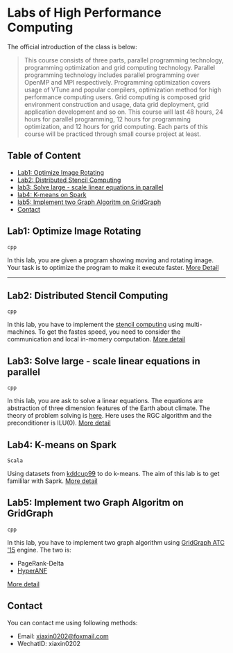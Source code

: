 # Labs of High Performance Computing

The official introduction of the class is below:

>This course consists of three parts, parallel programming technology, programming optimization and grid computing technology. Parallel programming technology includes parallel programming over OpenMP and MPI respectively. Programming optimization covers usage of VTune and popular compilers, optimization method for high performance computing users. Grid computing is composed grid environment construction and usage, data grid deployment, grid application development and so on. This course will last 48 hours, 24 hours for parallel programming, 12 hours for programming optimization, and 12 hours for grid computing. Each parts of this course will be practiced through small course project at least.

## Table of Content

- [Lab1: Optimize Image Rotating](#lab1)
- [Lab2: Distributed Stencil Computing](#lab2)
- [lab3: Solve large - scale linear equations in parallel](#lab3)
- [lab4: K-means on Spark](#lab4)
- [lab5: Implement two Graph Algoritm on GridGraph](#lab4)
- [Contact](#contact)

## <a name="lab1"></a>Lab1: Optimize Image Rotating
`cpp`  

In this lab, you are given a program showing moving and rotating image. Your task is to optimize the program to make it execute faster. [More Detail](https://github.com/Foristkirito/hpc_lab/tree/master/lab_1)

---

## <a name="lab2"></a>Lab2: Distributed Stencil Computing
`cpp`  

In this lab, you have to implement the [stencil computing](https://en.wikipedia.org/wiki/Stencil_code) using multi-machines. To get the fastes speed, you need to consider the communication and local in-momery computation. [More detail](https://github.com/Foristkirito/hpc_lab/tree/distributed/lab_2)

## <a name="lab3"></a>Lab3: Solve large - scale linear equations in parallel
`cpp`  

In this lab, you are ask to solve a linear equations. The equations are abstraction of three dimension features of the Earth about climate. The theory of problem solving is [here](http://www.netlib.org/templates/templates.pdf). Here uses the RGC algorithm and the preconditioner is ILU(0). [More detail](https://github.com/Foristkirito/hpc_lab/tree/distributed/lab_3)

## <a name="lab4"></a>Lab4: K-means on Spark
`Scala`

Using datasets from [kddcup99](http://kdd.ics.uci.edu/databases/kddcup99/kddcup99.html) to do k-means. The aim of this lab is to get famililar with Saprk. [More detail](https://github.com/Foristkirito/hpc_lab/tree/distributed/lab_4)

## <a name="lab5"></a>Lab5: Implement two Graph Algoritm on GridGraph
`cpp`

In this lab, you have to implement two graph algorithm using [GridGraph ATC '15](https://www.usenix.org/system/files/conference/atc15/atc15-paper-zhu.pdf) engine. The two is:

- PageRank-Delta
- [HyperANF](http://dl.acm.org/citation.cfm?id=1963493)

[More detail]()


## <a name="contact"></a> Contact

You can contact me using following methods:
- Email: xiaxin0202@foxmail.com
- WechatID: xiaxin0202

